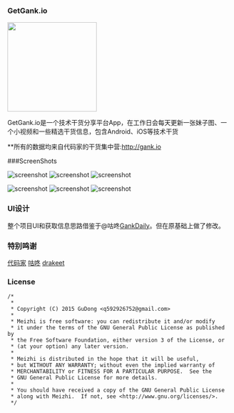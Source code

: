### GetGank.io

<img src="/app/src/main/res/mipmap-hdpi/app_icon.png" width="200" height="200" />

GetGank.io是一个技术干货分享平台App，在工作日会每天更新一张妹子图、一个小视频和一些精选干货信息，包含Android、iOS等技术干货

**所有的数据均来自代码家的干货集中营:http://gank.io

###ScreenShots

 ![screenshot](/screenshots/s1.png)   ![screenshot](/screenshots/s2.png)   ![screenshot](/screenshots/s3.png)

 ![screenshot](/screenshots/s4.png)   ![screenshot](/screenshots/s5.png)   ![screenshot](/screenshots/s6.png)

 ### UI设计

 整个项目UI和获取信息思路借鉴于@咕咚[GankDaily](https://github.com/maoruibin/GankDaily)。但在原基础上做了修改。

 ### 特别鸣谢

 [代码家](https://github.com/daimajia)
 [咕咚](https://github.com/maoruibin)
 [drakeet](https://github.com/drakeet)

 ### License

    /*
     *       
     * Copyright (C) 2015 GuDong <q592926752@gmail.com>
     *
     * Meizhi is free software: you can redistribute it and/or modify
     * it under the terms of the GNU General Public License as published by
     * the Free Software Foundation, either version 3 of the License, or
     * (at your option) any later version.
     *
     * Meizhi is distributed in the hope that it will be useful,
     * but WITHOUT ANY WARRANTY; without even the implied warranty of
     * MERCHANTABILITY or FITNESS FOR A PARTICULAR PURPOSE.  See the
     * GNU General Public License for more details.
     *
     * You should have received a copy of the GNU General Public License
     * along with Meizhi.  If not, see <http://www.gnu.org/licenses/>.
     */
